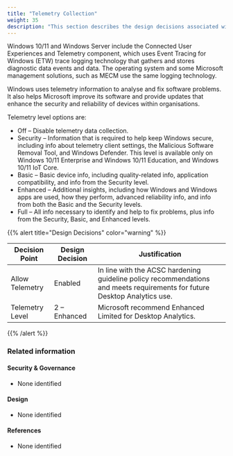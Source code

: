 ```yaml
---
title: "Telemetry Collection"
weight: 35
description: "This section describes the design decisions associated with telemetry collection on Windows 10 and 11 endpoints configured according to guidance in ASD's Blueprint for Secure Cloud."
---
```


Windows 10/11 and Windows Server include the Connected User Experiences and Telemetry component, which uses Event Tracing for Windows (ETW) trace logging technology that gathers and stores diagnostic data events and data. The operating system and some Microsoft management solutions, such as MECM use the same logging technology.

Windows uses telemetry information to analyse and fix software problems. It also helps Microsoft improve its software and provide updates that enhance the security and reliability of devices within organisations.

Telemetry level options are:

* Off – Disable telemetry data collection.
* Security – Information that is required to help keep Windows secure, including info about telemetry client settings, the Malicious Software Removal Tool, and Windows Defender. This level is available only on Windows 10/11 Enterprise and Windows 10/11 Education, and Windows 10/11 IoT Core.
* Basic – Basic device info, including quality-related info, application compatibility, and info from the Security level.
* Enhanced – Additional insights, including how Windows and Windows apps are used, how they perform, advanced reliability info, and info from both the Basic and the Security levels.
* Full – All info necessary to identify and help to fix problems, plus info from the Security, Basic, and Enhanced levels.


{{% alert title="Design Decisions" color="warning" %}}

| Decision Point  | Design Decision | Justification                                                                                                             |
|-----------------|-----------------|---------------------------------------------------------------------------------------------------------------------------|
| Allow Telemetry | Enabled         | In line with the ACSC hardening guideline policy recommendations and meets requirements for future Desktop Analytics use. |
| Telemetry Level | 2 – Enhanced    | Microsoft recommend Enhanced Limited for Desktop Analytics.                                                               |

{{% /alert %}}

### Related information

#### Security & Governance

* None identified

#### Design

* None identified

#### References

* None identified